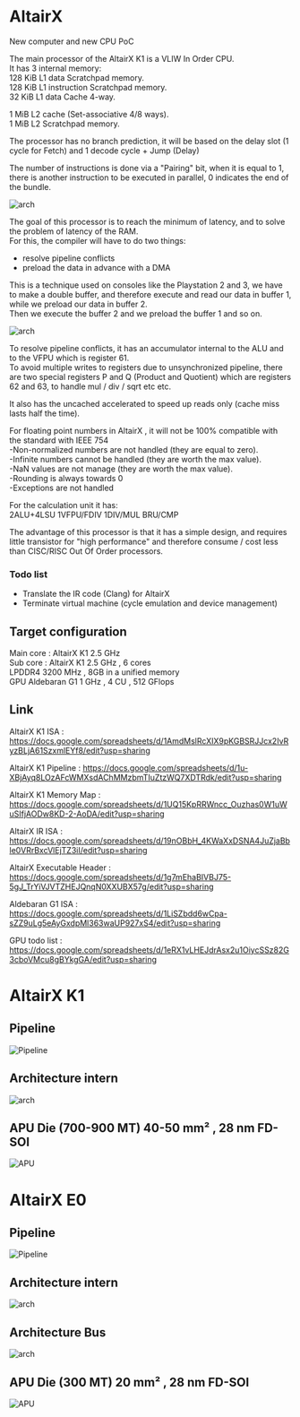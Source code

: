 # AltairX
New computer and new CPU PoC

The main processor of the AltairX K1 is a VLIW In Order CPU.  
It has 3 internal memory:  
128 KiB L1 data Scratchpad memory.  
128 KiB L1 instruction Scratchpad memory.  
32 KiB L1 data Cache 4-way.  

1 MiB L2 cache (Set-associative 4/8 ways).  
1 MiB L2 Scratchpad memory.  

The processor has no branch prediction, it will be based on the delay slot (1 cycle for Fetch) and 1 decode cycle + Jump (Delay)

The number of instructions is done via a "Pairing" bit, when it is equal to 1, there is another instruction to be executed in parallel, 0 indicates the end of the bundle.  

<img src="Altair_instruction.png?raw=true" alt="arch">   

The goal of this processor is to reach the minimum of latency, and to solve the problem of latency of the RAM.  
For this, the compiler will have to do two things:  
- resolve pipeline conflicts  
- preload the data in advance with a DMA

This is a technique used on consoles like the Playstation 2 and 3, we have to make a double buffer, and therefore execute and read our data in buffer 1, while we preload our data in buffer 2.  
Then we execute the buffer 2 and we preload the buffer 1 and so on.  

<img src="Single-and-Double-Buffering.png?raw=true" alt="arch">  

To resolve pipeline conflicts, it has an accumulator internal to the ALU and to the VFPU which is register 61.  
To avoid multiple writes to registers due to unsynchronized pipeline, there are two special registers P and Q (Product and Quotient) which are registers 62 and 63, to handle mul / div / sqrt etc etc.  

It also has the uncached accelerated to speed up reads only (cache miss lasts half the time).

For floating point numbers in AltairX , it will not be 100% compatible with the standard with IEEE 754  
-Non-normalized numbers are not handled (they are equal to zero).  
-Infinite numbers cannot be handled (they are worth the max value).  
-NaN values are not manage (they are worth the max value).  
-Rounding is always towards 0  
-Exceptions are not handled   

For the calculation unit it has:  
2ALU+4LSU 1VFPU/FDIV 1DIV/MUL BRU/CMP  

The advantage of this processor is that it has a simple design, and requires little transistor for "high performance" and therefore consume / cost less than CISC/RISC Out Of Order processors.

### Todo list
- Translate the IR code (Clang) for AltairX
- Terminate virtual machine (cycle emulation and device management) 

## Target configuration
Main core : AltairX K1 2.5 GHz  
Sub  core : AltairX K1 2.5 GHz , 6 cores   
LPDDR4 3200 MHz , 8GB in a unified memory  
GPU Aldebaran G1 1 GHz , 4 CU , 512 GFlops  

## Link
AltairX K1 ISA : https://docs.google.com/spreadsheets/d/1AmdMslRcXIX9pKGBSRJJcx2IvRyzBLjA61SzxmlEYf8/edit?usp=sharing   

AltairX K1 Pipeline : https://docs.google.com/spreadsheets/d/1u-XBjAyq8LOzAFcWMXsdAChMMzbmTIuZtzWQ7XDTRdk/edit?usp=sharing  

AltairX K1 Memory Map : https://docs.google.com/spreadsheets/d/1UQ15KpRRWncc_Ouzhas0W1uWuSIfjAODw8KD-2-AoDA/edit?usp=sharing  

AltairX IR ISA : https://docs.google.com/spreadsheets/d/19nOBbH_4KWaXxDSNA4JuZjaBble0VRrBxcVlEjTZ3iI/edit?usp=sharing

AltairX Executable Header : https://docs.google.com/spreadsheets/d/1g7mEhaBIVBJ75-5gJ_TrYiVJVTZHEJQnqN0XXUBX57g/edit?usp=sharing

Aldebaran G1 ISA : https://docs.google.com/spreadsheets/d/1LiSZbdd6wCpa-sZZ9uLg5eAyGxdpMl363waUP927xS4/edit?usp=sharing  

GPU todo list : https://docs.google.com/spreadsheets/d/1eRX1vLHEJdrAsx2u1OiycSSz82G3cboVMcu8gBYkgGA/edit?usp=sharing  

# AltairX K1  

## Pipeline
<img src="AltairK1_diagram.png?raw=true" alt="Pipeline">

## Architecture intern 
<img src="Altair_arch_Intern.png?raw=true" alt="arch">

## APU Die (700-900 MT) 40-50 mm² , 28 nm FD-SOI
<img src="APU_AX-K1.png?raw=true" alt="APU">

# AltairX E0  

## Pipeline
<img src="AltairE0_diagram.png?raw=true" alt="Pipeline">

## Architecture intern 
<img src="Altair_arch_Intern2.png?raw=true" alt="arch">

## Architecture Bus 
<img src="Altair_Bus2.png?raw=true" alt="arch">

## APU Die (300 MT) 20 mm² , 28 nm FD-SOI
<img src="APU_AX-E0.png?raw=true" alt="APU">
